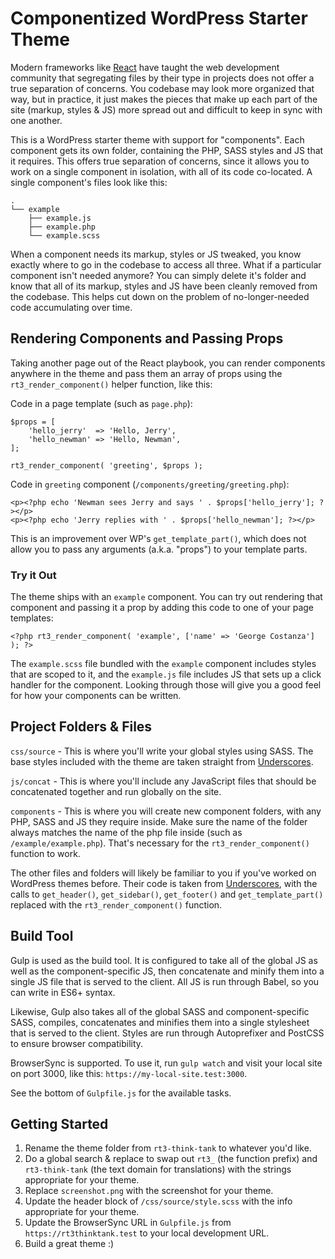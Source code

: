 # Componentized WordPress Starter Theme

Modern frameworks like [React](https://reactjs.org/) have taught the web development community that segregating files by their type in projects does not offer a true separation of concerns. You codebase may look more organized that way, but in practice, it just makes the pieces that make up each part of the site (markup, styles & JS) more spread out and difficult to keep in sync with one another.

This is a WordPress starter theme with support for "components". Each component gets its own folder, containing the PHP, SASS styles and JS that it requires. This offers true separation of concerns, since it allows you to work on a single component in isolation, with all of its code co-located. A single component's files look like this:

```
.
└── example
    ├── example.js
    ├── example.php
    └── example.scss
```

When a component needs its markup, styles or JS tweaked, you know exactly where to go in the codebase to access all three. What if a particular component isn't needed anymore? You can simply delete it's folder and know that all of its markup, styles and JS have been cleanly removed from the codebase. This helps cut down on the problem of no-longer-needed code accumulating over time.

## Rendering Components and Passing Props

Taking another page out of the React playbook, you can render components anywhere in the theme and pass them an array of props using the `rt3_render_component()` helper function, like this:

Code in a page template (such as `page.php`):
```
$props = [
    'hello_jerry'  => 'Hello, Jerry',
    'hello_newman' => 'Hello, Newman',
];

rt3_render_component( 'greeting', $props );
```

Code in `greeting` component (`/components/greeting/greeting.php`):
```
<p><?php echo 'Newman sees Jerry and says ' . $props['hello_jerry']; ?></p>
<p><?php echo 'Jerry replies with ' . $props['hello_newman']; ?></p>
```

This is an improvement over WP's `get_template_part()`, which does not allow you to pass any arguments (a.k.a. "props") to your template parts.

### Try it Out

The theme ships with an `example` component. You can try out rendering that component and passing it a prop by adding this code to one of your page templates:

```
<?php rt3_render_component( 'example', ['name' => 'George Costanza'] ); ?>
```

The `example.scss` file bundled with the `example` component includes styles that are scoped to it, and the `example.js` file includes JS that sets up a click handler for the component. Looking through those will give you a good feel for how your components can be written.

## Project Folders & Files
`css/source` - This is where you'll write your global styles using SASS. The base styles included with the theme are taken straight from [Underscores](http://underscores.me/).

`js/concat`  - This is where you'll include any JavaScript files that should be concatenated together and run globally on the site.

`components` - This is where you will create new component folders, with any PHP, SASS and JS they require inside. Make sure the name of the folder always matches the name of the php file inside (such as `/example/example.php`). That's necessary for the `rt3_render_component()` function to work.

The other files and folders will likely be familiar to you if you've worked on WordPress themes before. Their code is taken from [Underscores](http://underscores.me/), with the calls to `get_header()`, `get_sidebar()`, `get_footer()` and `get_template_part()` replaced with the `rt3_render_component()` function.

## Build Tool
Gulp is used as the build tool. It is configured to take all of the global JS as well as the component-specific JS, then concatenate and minify them into a single JS file that is served to the client. All JS is run through Babel, so you can write in ES6+ syntax.

Likewise, Gulp also takes all of the global SASS and component-specific SASS, compiles, concatenates and minifies them into a single stylesheet that is served to the client. Styles are run through Autoprefixer and PostCSS to ensure browser compatibility.

BrowserSync is supported. To use it, run `gulp watch` and visit your local site on port 3000, like this: `https://my-local-site.test:3000`.

See the bottom of `Gulpfile.js` for the available tasks.

## Getting Started

1. Rename the theme folder from `rt3-think-tank` to whatever you'd like.
1. Do a global search & replace to swap out `rt3_` (the function prefix) and `rt3-think-tank` (the text domain for translations) with the strings appropriate for your theme.
1. Replace `screenshot.png` with the screenshot for your theme.
1. Update the header block of `/css/source/style.scss` with the info appropriate for your theme.
1. Update the BrowserSync URL in `Gulpfile.js` from `https://rt3thinktank.test` to your local development URL.
1. Build a great theme :)
